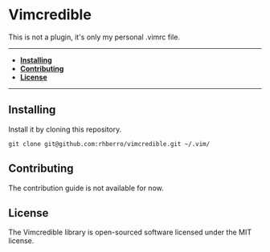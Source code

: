 # Vimcredible

This is not a plugin, it's only my personal .vimrc file.

---

- [**Installing**](#installing)
- [**Contributing**](#contributing)
- [**License**](#license)

---

## Installing

Install it by cloning this repository.

```
git clone git@github.com:rhberro/vimcredible.git ~/.vim/
```

## Contributing

The contribution guide is not available for now.

## License

The Vimcredible library is open-sourced software licensed under the MIT license.
